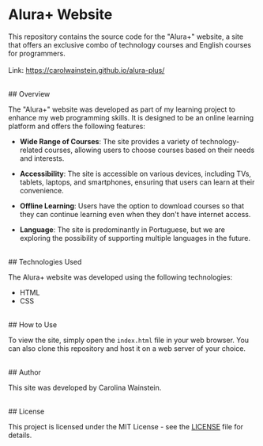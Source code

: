 # Alura+ Website

This repository contains the source code for the "Alura+" website, a site that offers an exclusive combo of technology courses and English courses for programmers. <br><br>
Link: https://carolwainstein.github.io/alura-plus/


<br>
## Overview

The "Alura+" website was developed as part of my learning project to enhance my web programming skills. It is designed to be an online learning platform and offers the following features:

- **Wide Range of Courses**: The site provides a variety of technology-related courses, allowing users to choose courses based on their needs and interests.

- **Accessibility**: The site is accessible on various devices, including TVs, tablets, laptops, and smartphones, ensuring that users can learn at their convenience.

- **Offline Learning**: Users have the option to download courses so that they can continue learning even when they don't have internet access.

- **Language**: The site is predominantly in Portuguese, but we are exploring the possibility of supporting multiple languages in the future.


<br>
## Technologies Used

The Alura+ website was developed using the following technologies:

- HTML
- CSS


<br>
## How to Use

To view the site, simply open the `index.html` file in your web browser. You can also clone this repository and host it on a web server of your choice.


<br>
## Author

This site was developed by Carolina Wainstein.


<br>
## License

This project is licensed under the MIT License - see the [LICENSE](LICENSE) file for details.

